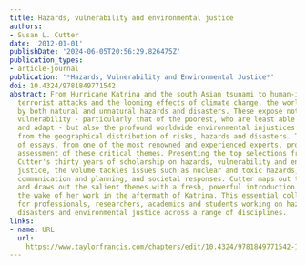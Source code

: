 ```yaml
---
title: Hazards, vulnerability and environmental justice
authors:
- Susan L. Cutter
date: '2012-01-01'
publishDate: '2024-06-05T20:56:29.826475Z'
publication_types:
- article-journal
publication: '*Hazards, Vulnerability and Environmental Justice*'
doi: 10.4324/9781849771542
abstract: From Hurricane Katrina and the south Asian tsunami to human-induced atrocities,
  terrorist attacks and the looming effects of climate change, the world is assailed
  by both natural and unnatural hazards and disasters. These expose not only human
  vulnerability - particularly that of the poorest, who are least able to respond
  and adapt - but also the profound worldwide environmental injustices that result
  from the geographical distribution of risks, hazards and disasters. This collection
  of essays, from one of the most renowned and experienced experts, provides a timely
  assessment of these critical themes. Presenting the top selections from Susan L.
  Cutter's thirty years of scholarship on hazards, vulnerability and environmental
  justice, the volume tackles issues such as nuclear and toxic hazards, risk assessment,
  communication and planning, and societal responses. Cutter maps out the terrain
  and draws out the salient themes with a fresh, powerful introduction written in
  the wake of her work in the aftermath of Katrina. This essential collection is ideal
  for professionals, researchers, academics and students working on hazards, risk,
  disasters and environmental justice across a range of disciplines.
links:
- name: URL
  url: 
    https://www.taylorfrancis.com/chapters/edit/10.4324/9781849771542-16/evacuation-behaviour-three-mile-island-susan-cutter-kent-barnes
---
```

